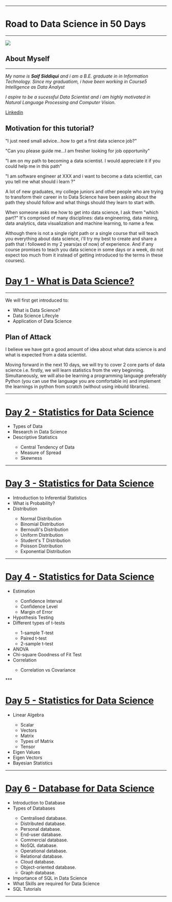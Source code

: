 ***
# Road to Data Science in 50 Days
***
![](https://nearlearn.com/public/images/data-science-python-course-in-bangalore.jpg)

## About Myself
***

*My name is **Saif Siddiqui** and i am a B.E. graduate in in Information Technology. Since my graduatiom, i have been working in Course5 Intelligence as Data Analyst*

*I aspire to be a sucessful Data Scientist and i am highly motivated in Natural Language Processing and Computer Vision.*

<a href='https://www.linkedin.com/in/sidsaif/'> Linkedin </a>

## Motivation for this tutorial?

"I just need small advice...how to get a first data science job?"

"Can you please guide me...I am fresher looking for job opportunity"

"I am on my path to becoming a data scientist. I would appreciate it if you could help me in this path"

"I am software engineer at XXX and i want to become a data scientist, can you tell me what should i learn ?"

A lot of new graduates, my college juniors and other people who are trying to transform their career in to Data Science have been asking about the path they should follow and what things should they learn to start with.

When someone asks me how to get into data science, I ask them "which part?" It's comprised of many disciplines: data engineering, data mining, data analytics, data visualization and machine learning, to name a few.

Although there is not a single right path or a single course that will teach you everything about data science, i'll try my best to create and share a path that i followed in my 2 years(as of now) of experience. And if any course promises to teach you data science in some days or a week, do not expect too much from it instead of getting introduced to the terms in these courses).

# <a href="https://github.com/sidsaif/Road-to-Data-Science-in-50-Days/tree/master/Day%201">Day 1 - What is Data Science? </a>
***

We will first get introduced to:
<ul>
<li> What is Data Science? </li>
<li> Data Science Lifecyle </li>
<li> Application of Data Science </li> </ul>

## Plan of Attack 

I believe we have got a good amount of idea about what data science is and what is expected from a data scientist. 

Moving forward in the next 10 days, we will try to cover 2 core parts of data science i.e. firstly, we will learn statistics from the very beginning. Simultaneously, we will also be learning a programming language preferably Python (you can use the language you are comfortable in) and implement the learnings in python from scratch (without using inbuild libraries).
***

# <a href="https://github.com/sidsaif/Road-to-Data-Science-in-50-Days/tree/master/Day%202">Day 2 - Statistics for Data Science</a>

<ul>
<li> Types of Data </li>
<li> Research in Data Science </li>
<li> Descriptive Statistics </li> 
<ul>
  <li> Central Tendency of Data </li>
  <li> Measure of Spread </li>
  <li> Skewness </li> </ul>
</ul>

***

# <a href="https://github.com/sidsaif/Road-to-Data-Science-in-50-Days/tree/master/Day%203">Day 3 - Statistics for Data Science</a>

<ul>
<li> Introduction to Inferential Statistics </li>
<li> What is Probability? </li>
<li> Distribution </li>
  <ul>
    <li> Normal Distribution </li>
    <li> Binomial Distribution </li>
    <li> Bernoulli's Distribution </li>
    <li> Uniform Distribution </li>
    <li> Student's T Distribution </li>
    <li> Poisson Distribution </li>
    <li> Exponential Distribution </li>
   </ul>
 </ul>
 
***
    
# <a href="https://github.com/sidsaif/Road-to-Data-Science-in-50-Days/tree/master/Day%204">Day 4 - Statistics for Data Science</a>

<ul>
<li> Estimation </li>
  <ul>
    <li> Confidence Interval </li>
    <li> Confidence Level </li>
    <li> Margin of Error </li></ul>
  
<li> Hypothesis Testing </li>
<li> Different types of t-tests </li>
  <ul>
    <li> 1-sample T-test </li>
    <li> Paired t-test </li>
    <li> 2-sample t-test </li></ul>

<li> ANOVA </li>
<li> Chi-square Goodness of Fit Test </li>
<li> Correlation </li>
<ul>
<li> Correlation vs Covariance </li> </ul>
 </ul>
***


# <a href="https://github.com/sidsaif/Road-to-Data-Science-in-50-Days/tree/master/Day%205">Day 5 - Statistics for Data Science</a>

<ul>
<li> Linear Algebra </li>
  <ul>
    <li> Scalar </li>
    <li> Vectors </li>
    <li> Matrix </li>
    <li> Types of Matrix </li>
    <li> Tensor </li>
  </ul>
<li> Eigen Values </li>
<li> Eigen Vectors </li>
<li> Bayesian Statistics </li>
</ul>

***

# <a href="https://github.com/sidsaif/Road-to-Data-Science-in-50-Days/tree/master/Day%205">Day 6 - Database for Data Science</a>

<ul>
<li> Introduction to Database </li>
 <li> Types of Databases </li>
  <ul>
  <li> Centralised database. </li>
  <li> Distributed database. </li>
  <li> Personal database.</li>
  <li> End-user database. </li>
  <li> Commercial database. </li>
  <li> NoSQL database. </li>
  <li> Operational database. </li>
  <li> Relational database. </li>
  <li> Cloud database. </li>
  <li> Object-oriented database. </li>
  <li> Graph database. </li>
  </ul>
<li> Importance of SQL in Data Science </li>
<li> What Skills are required for Data Science </li>
<li> SQL Tutorials </li>
</ul>

***
